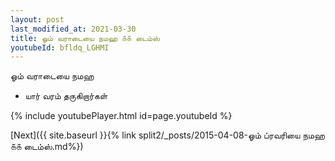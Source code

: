 ```yaml
---
layout: post
last_modified_at: 2021-03-30
title: ஓம் வராடையை நமஹ ௧௧ டைம்ஸ்
youtubeId: bfldq_LGHMI
---
```

 
 
 ஓம் வராடையை நமஹ  
 
 -  யார் வரம் தருகிறார்கள் 
 
  
 
  
 
 
 
 
 
 


{% include youtubePlayer.html id=page.youtubeId %}
 
[Next]({{ site.baseurl }}{% link  split2/_posts/2015-04-08-ஓம் ப்ரவரியை நமஹ ௧௧ டைம்ஸ்.md%})
 
